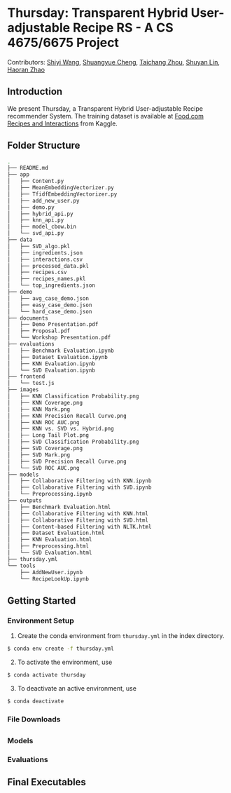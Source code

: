 # Thursday: Transparent Hybrid User-adjustable Recipe RS -  A CS 4675/6675 Project
Contributors: [Shiyi Wang](mailto:swang793@gatech.edu), [Shuangyue Cheng](mailto:katcheng@gatech.edu), [Taichang Zhou](mailto:tzhou915@gatech.edu), [Shuyan Lin](mailto:slin915@gatech.edu), [Haoran Zhao](mailto:hzhao353@gatech.edu)

## Introduction
We present Thursday, a Transparent Hybrid User-adjustable Recipe recommender System. The training dataset is available at [Food.com Recipes and Interactions](https://www.kaggle.com/datasets/shuyangli94/food-com-recipes-and-user-interactions?select=RAW_recipes.csv) from Kaggle.

## Folder Structure
```zsh
.
├── README.md
├── app
│   ├── Content.py
│   ├── MeanEmbeddingVectorizer.py
│   ├── TfidfEmbeddingVectorizer.py
│   ├── add_new_user.py
│   ├── demo.py
│   ├── hybrid_api.py
│   ├── knn_api.py
│   ├── model_cbow.bin
│   └── svd_api.py
├── data
│   ├── SVD_algo.pkl
│   ├── ingredients.json
│   ├── interactions.csv
│   ├── processed_data.pkl
│   ├── recipes.csv
│   ├── recipes_names.pkl
│   └── top_ingredients.json
├── demo
│   ├── avg_case_demo.json
│   ├── easy_case_demo.json
│   └── hard_case_demo.json
├── documents
│   ├── Demo Presentation.pdf
│   ├── Proposal.pdf
│   └── Workshop Presentation.pdf
├── evaluations
│   ├── Benchmark Evaluation.ipynb
│   ├── Dataset Evaluation.ipynb
│   ├── KNN Evaluation.ipynb
│   └── SVD Evaluation.ipynb
├── frontend
│   └── test.js
├── images
│   ├── KNN Classification Probability.png
│   ├── KNN Coverage.png
│   ├── KNN Mark.png
│   ├── KNN Precision Recall Curve.png
│   ├── KNN ROC AUC.png
│   ├── KNN vs. SVD vs. Hybrid.png
│   ├── Long Tail Plot.png
│   ├── SVD Classification Probability.png
│   ├── SVD Coverage.png
│   ├── SVD Mark.png
│   ├── SVD Precision Recall Curve.png
│   └── SVD ROC AUC.png
├── models
│   ├── Collaborative Filtering with KNN.ipynb
│   ├── Collaborative Filtering with SVD.ipynb
│   └── Preprocessing.ipynb
├── outputs
│   ├── Benchmark Evaluation.html
│   ├── Collaborative Filtering with KNN.html
│   ├── Collaborative Filtering with SVD.html
│   ├── Content-based Filtering with NLTK.html
│   ├── Dataset Evaluation.html
│   ├── KNN Evaluation.html
│   ├── Preprocessing.html
│   └── SVD Evaluation.html
├── thursday.yml
└── tools
    ├── AddNewUser.ipynb
    └── RecipeLookUp.ipynb
```

## Getting Started

### Environment Setup

1. Create the conda environment from `thursday.yml` in the index directory.

```zsh
$ conda env create -f thursday.yml
```

2. To activate the environment, use
```zsh
$ conda activate thursday
```

3. To deactivate an active environment, use
```zsh
$ conda deactivate
```

### File Downloads

##

### Models

### Evaluations

## Final Executables
